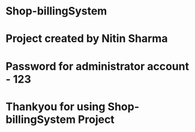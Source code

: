 # Shop-billingSystem

# Project created by Nitin Sharma
# Password for administrator account - 123
# Thankyou for using Shop- billingSystem Project 
